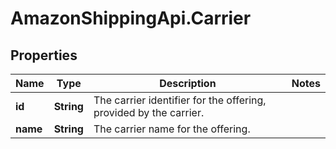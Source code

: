 # AmazonShippingApi.Carrier

## Properties

Name | Type | Description | Notes
------------ | ------------- | ------------- | -------------
**id** | **String** | The carrier identifier for the offering, provided by the carrier. | 
**name** | **String** | The carrier name for the offering. | 


